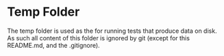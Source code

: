 # Temp Folder

The temp folder is used as the for running tests that produce data on disk. As such all
content of this folder is ignored by git (except for this README.md, and the .gitignore).
